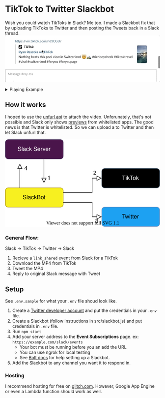 # TikTok to Twitter Slackbot

Wish you could watch TikToks in Slack? Me too. I made a Slackbot fix that by uploading TikToks to Twitter and then posting the Tweets back in a Slack thread.
<kbd>
  <img src="media/reply.gif">
</kbd>
<details>
  <summary>Playing Example</summary>
  
  <kbd>
    <img src="media/thread.gif">
  </kbd>
</details>

## How it works  

I hoped to use the [unfurl api](https://api.slack.com/docs/message-link-unfurling) to attach the video. Unforunately, that's not possible and Slack only shows [previews](https://slack.com/help/articles/204399343-Share-links-and-set-preview-preferences) from whitelisted apps. The good news is that Twitter is whitelisted. So we can upload a to Twitter and then let Slack unfurl that.

![Software Flow Diagram Here](media/flow.svg)

### General Flow:  
Slack -> TikTok -> Twitter -> Slack

1. Recieve a `link_shared` [event](https://api.slack.com/events/link_shared) from Slack for a TikTok
2. Download the MP4 from TikTok
3. Tweet the MP4
4. Reply to original Slack message with Tweet


## Setup 

See `.env.sample` for what your `.env` file shoud look like.

1. Create a [Twitter developer account](https://developer.twitter.com/en/apply-for-access) and put the credentials in your `.env` file.
2. Create a Slackbot (follow instructions in src/slackbot.js) and put credentials in `.env` file.  
3. Run `npm start` 
4. Add your server address to the **Event Subscriptions** page. ex: `https://example.com/slack/events`  
    * Your bot must be running before you an add the URL
    * You can use ngrok for local testing
    * See [Bolt docs](https://api.slack.com/tutorials/hello-world-bolt) for help setting up a Slackbot.
5. Add the Slackbot to any channel you want it to respond in.

### Hosting  

I recommend hosting for free on [glitch.com](https://glitch.com/). However, Google App Engine or even a Lambda function should work as well.